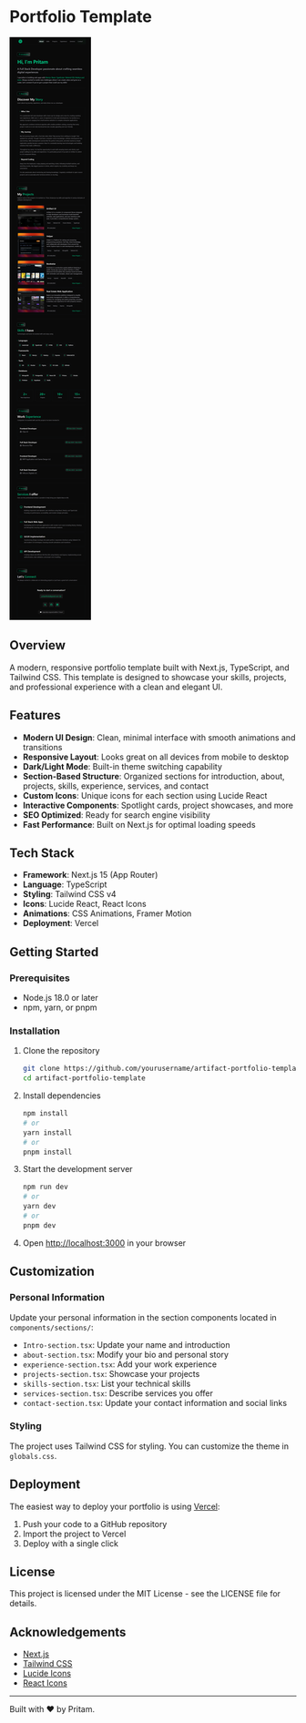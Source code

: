 # Portfolio Template

![Portfolio Preview](image.png)

## Overview

A modern, responsive portfolio template built with Next.js, TypeScript, and Tailwind CSS. This template is designed to showcase your skills, projects, and professional experience with a clean and elegant UI.

## Features

- **Modern UI Design**: Clean, minimal interface with smooth animations and transitions
- **Responsive Layout**: Looks great on all devices from mobile to desktop
- **Dark/Light Mode**: Built-in theme switching capability
- **Section-Based Structure**: Organized sections for introduction, about, projects, skills, experience, services, and contact
- **Custom Icons**: Unique icons for each section using Lucide React
- **Interactive Components**: Spotlight cards, project showcases, and more
- **SEO Optimized**: Ready for search engine visibility
- **Fast Performance**: Built on Next.js for optimal loading speeds

## Tech Stack

- **Framework**: Next.js 15 (App Router)
- **Language**: TypeScript
- **Styling**: Tailwind CSS v4
- **Icons**: Lucide React, React Icons
- **Animations**: CSS Animations, Framer Motion
- **Deployment**: Vercel

## Getting Started

### Prerequisites

- Node.js 18.0 or later
- npm, yarn, or pnpm

### Installation

1. Clone the repository

   ```bash
   git clone https://github.com/yourusername/artifact-portfolio-template.git
   cd artifact-portfolio-template
   ```

2. Install dependencies

   ```bash
   npm install
   # or
   yarn install
   # or
   pnpm install
   ```

3. Start the development server

   ```bash
   npm run dev
   # or
   yarn dev
   # or
   pnpm dev
   ```

4. Open [http://localhost:3000](http://localhost:3000) in your browser

## Customization

### Personal Information

Update your personal information in the section components located in `components/sections/`:

- `Intro-section.tsx`: Update your name and introduction
- `about-section.tsx`: Modify your bio and personal story
- `experience-section.tsx`: Add your work experience
- `projects-section.tsx`: Showcase your projects
- `skills-section.tsx`: List your technical skills
- `services-section.tsx`: Describe services you offer
- `contact-section.tsx`: Update your contact information and social links

### Styling

The project uses Tailwind CSS for styling. You can customize the theme in `globals.css`.

## Deployment

The easiest way to deploy your portfolio is using [Vercel](https://vercel.com):

1. Push your code to a GitHub repository
2. Import the project to Vercel
3. Deploy with a single click

## License

This project is licensed under the MIT License - see the LICENSE file for details.

## Acknowledgements

- [Next.js](https://nextjs.org)
- [Tailwind CSS](https://tailwindcss.com)
- [Lucide Icons](https://lucide.dev)
- [React Icons](https://react-icons.github.io/react-icons)

---

Built with ❤️ by Pritam.
